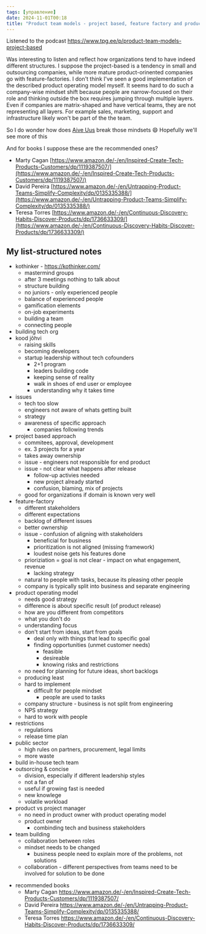 ```yaml
---
tags: [управление]
date: 2024-11-01T00:18
title: "Product team models - project based, feature factory and product operating model"
---
```

Listened to the podcast
https://www.tpg.ee/p/product-team-models-project-based

Was interesting to listen and reflect how organizations tend to have indeed different structures. I suppose the project-based is a tendency in small and outsourcing companies, while more mature product-orinented companies go with feature-factories. I don't think I've seen a good implementation of the described product operating model myself. It seems hard to do such a company-wise mindset shift because people are narrow-focused on their role and thinking outside the box requires jumping through multiple layers. Even if companies are matrix-shaped and have vertical teams, they are not representing all layers. For example sales, marketing, support and infrastructure likely won't be part of the the team. 

So I do wonder how does [](https://www.linkedin.com/in/ACoAAAY2INMBWEFb2DGIN_C90g7kFrUNleyMCAE)[Aive Uus](https://www.linkedin.com/in/aive-uus/) break those mindsets 😄 Hopefully we'll see more of this  
  
  
And for books I suppose these are the recommended ones?  
- Marty Cagan [https://www.amazon.de/-/en/Inspired-Create-Tech-Products-Customers/dp/1119387507/](https://www.amazon.de/-/en/Inspired-Create-Tech-Products-Customers/dp/1119387507/)  
- David Pereira [https://www.amazon.de/-/en/Untrapping-Product-Teams-Simplify-Complexity/dp/0135335388/](https://www.amazon.de/-/en/Untrapping-Product-Teams-Simplify-Complexity/dp/0135335388/)  
- Teresa Torres [https://www.amazon.de/-/en/Continuous-Discovery-Habits-Discover-Products/dp/1736633309/](https://www.amazon.de/-/en/Continuous-Discovery-Habits-Discover-Products/dp/1736633309/)


## My list-structured notes

- kothinker - https://kothinker.com/
	- mastermind groups
	- after 3 meetings nothing to talk about
	- structure building
	- no juniors - only experienced people
	- balance of experienced people
	- gamification elements
	- on-job experiments
	- building a team
	- connecting people
- building tech org
- kood jõhvi
	- raising skills
	- becoming developers
	- startup leadership without tech cofounders
		- 2+1 program
		- leaders building code
		- keeping sense of reality
		- walk in shoes of end user or employee
		- understanding why it takes time
- issues
	- tech too slow
	- engineers not aware of whats getting built
	- strategy
	- awareness of specific approach
		- companies following trends
- project based approach
	- commitees, approval, development
	- ex. 3 projects for a year
	- takes away ownership
	- issue - engineers not responsible for end product
	- issue - not clear what happens after release
		- follow-up activies needed
		- new project already started
		- confusion, blaming, mix of projects
	- good for organizations if domain is known very well
- feature-factory
	- different stakeholders
	- different expectations
	- backlog of different issues
	- better ownership
	- issue - confusion of aligning with stakeholders
		- beneficial for business
		- prioritization is not aligned (missing framework)
		- loudest noise gets his features done
	- prioriziation = goal is not clear - impact on what engagement, revenue
		- lacking strategy
	- natural to people with tasks, because its pleasing other people
	- company is typically split into business and separate engineering
- product operating model
	- needs good strategy
	- difference is about specific result (of product release)
	- how are you different from competitors
	- what you don't do
	- understanding focus
	- don't start from ideas, start from goals
		- deal only with things that lead to specific goal
		- finding opportunities (unmet customer needs)
			- feasible
			- desireable
			- knowing risks and restrictions
	- no need for planning for future ideas, short backlogs
	- producing least 
	- hard to implement
		- difficult for people mindset
			- people are used to tasks
	- company structure - business is not split from engineering
	- NPS strategy
	- hard to work with people
- restrictions
	- regulations
	- release time plan
- public sector
	- high rules on partners, procurement, legal limits
	- more waste
- build in-house tech team
- outsorcing & concise
	- division, especially if different leadership styles
	- not a fan of
	- useful if growing fast is needed
	- new knowlege
	- volatile workload
- product vs project manager
	- no need in product owner with product operating model
	- product owner
		- combinding tech and business stakeholders
- team building
	- collaboration between roles
	- mindset needs to be changed
		- business people need to explain more of the problems, not solutions
	- collaboration - different perspectives from teams need to be involved for solution to be done

+ recommended books
	- Marty Cagan https://www.amazon.de/-/en/Inspired-Create-Tech-Products-Customers/dp/1119387507/
	- David Pereira https://www.amazon.de/-/en/Untrapping-Product-Teams-Simplify-Complexity/dp/0135335388/
	- Teresa Torres https://www.amazon.de/-/en/Continuous-Discovery-Habits-Discover-Products/dp/1736633309/